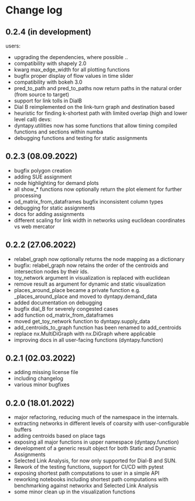 # Change log


## 0.2.4 (in development)
users:
- upgrading the dependencies, where possible ..
- compatibility with shapely 2.0
- kwarg max_edge_width for all plotting functions
- bugfix proper display of flow values in time slider
- compatibility with bokeh 3.0
- pred_to_path and pred_to_paths now return paths in the natural order (from source to target)
- support for link tolls in DialB
- Dial B reimplemented on the link-turn graph and destination based
- heuristic for finding k-shortest path with limited overlap (high and lower level call)
devs:
- dyntapy.utilities now has some functions that allow timing compiled
  functions and sections within numba
- debugging functions and testing for static assignments


## 0.2.3 (08.09.2022)
- bugfix polygon creation 
- adding SUE assignment
- node highlighting for demand plots
- all show_* functions now optionally return the plot element for further processing 
- od_matrix_from_dataframes bugfix inconsistent column types
- debugging for static assignments
- docs for adding assignments 
- different scaling for link width in networks using euclidean coordinates vs web mercator
 
## 0.2.2 (27.06.2022)

- relabel_graph now optionally returns the node mapping as a dictionary
- bugfix: relabel_graph now retains the order of the centroids and intersection nodes by their ids.
- toy_network argument in visualization is replaced with euclidean
- remove result as argument for dynamic and static visualization
- places_around_place became a private function e.g. _places_around_place and moved to
dyntapy.demand_data
- added documentation on debugging
- bugfix dial_B for severely congested cases
- add function od_matrix_from_dataframes
- moved get_toy_network function to dyntapy.supply_data
- add_centroids_to_graph function has been renamed to add_centroids
- replace nx.MultiDiGraph with nx.DiGraph where applicable
- improving docs in all user-facing functions (dyntapy.function)
 
## 0.2.1 (02.03.2022)

- adding missing license file
- including changelog
- various minor bugfixes

## 0.2.0 (18.01.2022)

- major refactoring, reducing much of the namespace in the internals.
- extracting networks in different levels of coarsity with user-configurable buffers
- adding centroids based on place tags
- exposing all major functions in upper namespace (dyntapy.function)
- development of a generic result object for both Static and Dynamic Assignments
- Selected Link Analysis, for now only supported for Dial-B and SUN.
- Rework of the testing functions, support for CI/CD with pytest
- exposing shortest path computations to user in a simple API
- reworking notebooks including shortest path computations with 
 benchmarking against networkx and Selected Link Analysis
- some minor clean up in the visualization functions 
